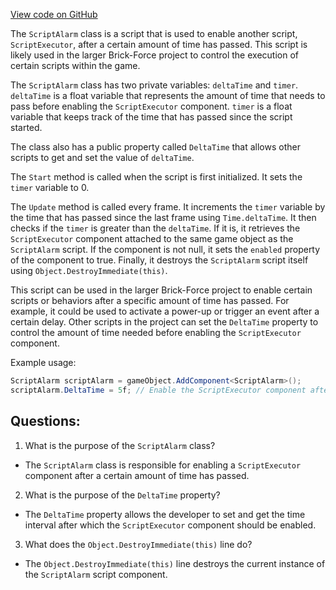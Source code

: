 [View code on GitHub](https://github.com/TieHaxJan/Brick-Force/Assembly-CSharp\ScriptAlarm.cs)

The `ScriptAlarm` class is a script that is used to enable another script, `ScriptExecutor`, after a certain amount of time has passed. This script is likely used in the larger Brick-Force project to control the execution of certain scripts within the game.

The `ScriptAlarm` class has two private variables: `deltaTime` and `timer`. `deltaTime` is a float variable that represents the amount of time that needs to pass before enabling the `ScriptExecutor` component. `timer` is a float variable that keeps track of the time that has passed since the script started.

The class also has a public property called `DeltaTime` that allows other scripts to get and set the value of `deltaTime`.

The `Start` method is called when the script is first initialized. It sets the `timer` variable to 0.

The `Update` method is called every frame. It increments the `timer` variable by the time that has passed since the last frame using `Time.deltaTime`. It then checks if the `timer` is greater than the `deltaTime`. If it is, it retrieves the `ScriptExecutor` component attached to the same game object as the `ScriptAlarm` script. If the component is not null, it sets the `enabled` property of the component to true. Finally, it destroys the `ScriptAlarm` script itself using `Object.DestroyImmediate(this)`.

This script can be used in the larger Brick-Force project to enable certain scripts or behaviors after a specific amount of time has passed. For example, it could be used to activate a power-up or trigger an event after a certain delay. Other scripts in the project can set the `DeltaTime` property to control the amount of time needed before enabling the `ScriptExecutor` component.

Example usage:

```csharp
ScriptAlarm scriptAlarm = gameObject.AddComponent<ScriptAlarm>();
scriptAlarm.DeltaTime = 5f; // Enable the ScriptExecutor component after 5 seconds
```
## Questions: 
 1. What is the purpose of the `ScriptAlarm` class?
- The `ScriptAlarm` class is responsible for enabling a `ScriptExecutor` component after a certain amount of time has passed.

2. What is the purpose of the `DeltaTime` property?
- The `DeltaTime` property allows the developer to set and get the time interval after which the `ScriptExecutor` component should be enabled.

3. What does the `Object.DestroyImmediate(this)` line do?
- The `Object.DestroyImmediate(this)` line destroys the current instance of the `ScriptAlarm` script component.